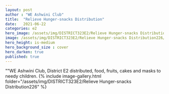 ```yaml
---
layout: post
author : "WE Ashwini Club"
title:  "Relieve Hunger-snacks Distribution"
date:   2021-06-22
categories: e2
hero_image: /assets/img/DISTRICT323E2/Relieve Hunger-snacks Distribution226/r1.jpg
image: /assets/img/DISTRICT323E2/Relieve Hunger-snacks Distribution226/r1.jpg
hero_height: is-medium
hero_background_size : cover
hero_darken: true
published: true
---
```


""WE Ashwini Club, District E2 distributed, food, fruits, cakes and masks to needy children. 
{% include image-gallery.html folder="/assets/img/DISTRICT323E2/Relieve Hunger-snacks Distribution226" %}